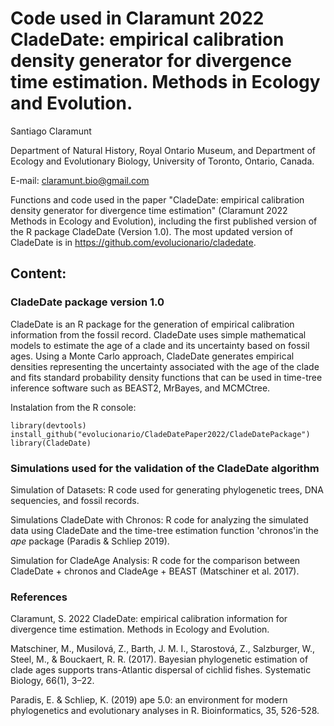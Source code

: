 # Code used in Claramunt 2022 CladeDate: empirical calibration density generator for divergence time estimation. Methods in Ecology and Evolution.

Santiago Claramunt

Department of Natural History, Royal Ontario Museum, and
Department of Ecology and Evolutionary Biology, University of Toronto, Ontario, Canada.

E-mail: claramunt.bio@gmail.com

Functions and code used in the paper "CladeDate: empirical calibration density generator for divergence time estimation" (Claramunt 2022 Methods in Ecology and Evolution), including the first published version of the R package CladeDate (Version 1.0). The most updated version of CladeDate is in https://github.com/evolucionario/cladedate.


## Content:

### CladeDate package version 1.0

CladeDate is an R package for the generation of empirical calibration information from the fossil record. CladeDate uses simple mathematical models to estimate the age of a clade and its uncertainty based on fossil ages. Using a Monte Carlo approach, CladeDate generates empirical densities representing the uncertainty associated with the age of the clade and fits standard probability density functions that can be used in time-tree inference software such as BEAST2, MrBayes, and MCMCtree.

Instalation from the R console:

````
library(devtools)
install_github("evolucionario/CladeDatePaper2022/CladeDatePackage")
library(CladeDate)
````

### Simulations used for the validation of the CladeDate algorithm

  Simulation of Datasets: R code used for generating phylogenetic trees, DNA sequencies, and fossil records.
  
  Simulations CladeDate with Chronos: R code for analyzing the simulated data using CladeDate and the time-tree estimation function 'chronos'in the *ape* package (Paradis & Schliep 2019).

  Simulation for CladeAge Analysis: R code for the comparison between CladeDate + chronos and CladeAge + BEAST (Matschiner et al. 2017).


### References

Claramunt, S. 2022 CladeDate: empirical calibration information for divergence time estimation. Methods in Ecology and Evolution.

Matschiner, M., Musilová, Z., Barth, J. M. I., Starostová, Z., Salzburger, W., Steel, M., & Bouckaert, R. R. (2017). Bayesian phylogenetic estimation of clade ages supports trans-Atlantic dispersal of cichlid fishes. Systematic Biology, 66(1), 3–22.

Paradis, E. & Schliep, K. (2019) ape 5.0: an environment for modern phylogenetics and evolutionary analyses in R. Bioinformatics, 35, 526-528.
